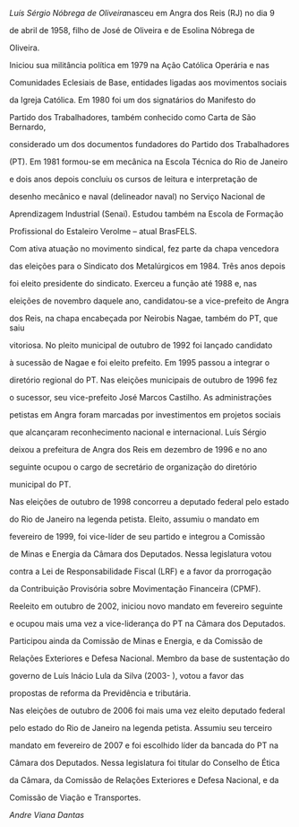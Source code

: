 

*Luís Sérgio Nóbrega de Oliveira*nasceu em Angra dos Reis (RJ) no dia 9

de abril de 1958, filho de José de Oliveira e de Esolina Nóbrega de

Oliveira.



Iniciou sua militância política em 1979 na Ação Católica Operária e nas

Comunidades Eclesiais de Base, entidades ligadas aos movimentos sociais

da Igreja Católica. Em 1980 foi um dos signatários do Manifesto do

Partido dos Trabalhadores, também conhecido como Carta de São Bernardo,

considerado um dos documentos fundadores do Partido dos Trabalhadores

(PT). Em 1981 formou-se em mecânica na Escola Técnica do Rio de Janeiro

e dois anos depois concluiu os cursos de leitura e interpretação de

desenho mecânico e naval (delineador naval) no Serviço Nacional de

Aprendizagem Industrial (Senai). Estudou também na Escola de Formação

Profissional do Estaleiro Verolme – atual BrasFELS.



Com ativa atuação no movimento sindical, fez parte da chapa vencedora

das eleições para o Sindicato dos Metalúrgicos em 1984. Três anos depois

foi eleito presidente do sindicato. Exerceu a função até 1988 e, nas

eleições de novembro daquele ano, candidatou-se a vice-prefeito de Angra

dos Reis, na chapa encabeçada por Neirobis Nagae, também do PT, que saiu

vitoriosa. No pleito municipal de outubro de 1992 foi lançado candidato

à sucessão de Nagae e foi eleito prefeito. Em 1995 passou a integrar o

diretório regional do PT. Nas eleições municipais de outubro de 1996 fez

o sucessor, seu vice-prefeito José Marcos Castilho. As administrações

petistas em Angra foram marcadas por investimentos em projetos sociais

que alcançaram reconhecimento nacional e internacional. Luís Sérgio

deixou a prefeitura de Angra dos Reis em dezembro de 1996 e no ano

seguinte ocupou o cargo de secretário de organização do diretório

municipal do PT.



Nas eleições de outubro de 1998 concorreu a deputado federal pelo estado

do Rio de Janeiro na legenda petista. Eleito, assumiu o mandato em

fevereiro de 1999, foi vice-líder de seu partido e integrou a Comissão

de Minas e Energia da Câmara dos Deputados. Nessa legislatura votou

contra a Lei de Responsabilidade Fiscal (LRF) e a favor da prorrogação

da Contribuição Provisória sobre Movimentação Financeira (CPMF).



Reeleito em outubro de 2002, iniciou novo mandato em fevereiro seguinte

e ocupou mais uma vez a vice-liderança do PT na Câmara dos Deputados.

Participou ainda da Comissão de Minas e Energia, e da Comissão de

Relações Exteriores e Defesa Nacional. Membro da base de sustentação do

governo de Luís Inácio Lula da Silva (2003- ), votou a favor das

propostas de reforma da Previdência e tributária.



Nas eleições de outubro de 2006 foi mais uma vez eleito deputado federal

pelo estado do Rio de Janeiro na legenda petista. Assumiu seu terceiro

mandato em fevereiro de 2007 e foi escolhido líder da bancada do PT na

Câmara dos Deputados. Nessa legislatura foi titular do Conselho de Ética

da Câmara, da Comissão de Relações Exteriores e Defesa Nacional, e da

Comissão de Viação e Transportes.



*Andre Viana Dantas*



